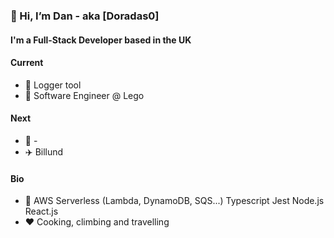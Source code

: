 ### 👋 Hi, I’m Dan - aka [Doradas0]

#### I'm a Full-Stack Developer based in the UK

#### Current
- :hammer: Logger tool
- :office: Software Engineer @ Lego

#### Next
- :hammer: -
- :airplane: Billund

#### Bio
- :wrench: AWS Serverless (Lambda, DynamoDB, SQS...) Typescript Jest Node.js React.js
- :heart: Cooking, climbing and travelling

<!---
Doradas0/Doradas0 is a ✨ special ✨ repository because its `README.md` (this file) appears on your GitHub profile.
You can click the Preview link to take a look at your changes.
--->
